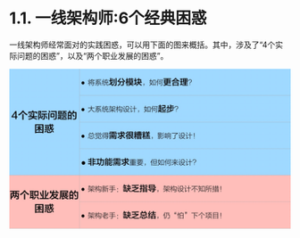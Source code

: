 # 1.1. 一线架构师:6个经典困惑

一线架构师经常面对的实践困惑，可以用下面的图来概括。其中，涉及了“4个实际问题的困惑”，以及“两个职业发展的困惑”。

![6个经典困惑](images/6-classic-confusion.jpg)
